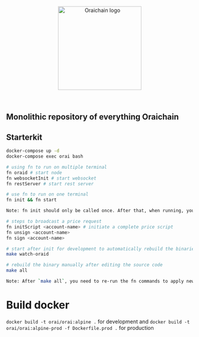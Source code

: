 <br/>
<p align="center">
<a href="https://orai.io/" target="_blank" color="#0d2990">
  <img src="https://orai.io/images/favicon.png" width="225" alt="Oraichain logo">
</a>
</p>
<br/>

## Monolithic repository of everything Oraichain

## Starterkit

```bash
docker-compose up -d
docker-compose exec orai bash

# using fn to run on multiple terminal
fn oraid # start node
fn websocketInit # start websocket
fn restServer # start rest server

# use fn to run on one terminal
fn init && fn start

Note: fn init should only be called once. After that, when running, you can use fn start to keep the data. fn init will clean everything and start over.

# steps to broadcast a price request
fn initScript <account-name> # initiate a complete price script
fn unsign <account-name>
fn sign <account-name>

# start after init for development to automatically rebuild the binaries
make watch-oraid

# rebuild the binary manually after editing the source code
make all

Note: After `make all`, you need to re-run the fn commands to apply new binaries.

```

# Build docker

`docker build -t orai/orai:alpine .` for development and `docker build -t orai/orai:alpine-prod -f Dockerfile.prod .` for production

